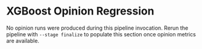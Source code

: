 # XGBoost Opinion Regression

No opinion runs were produced during this pipeline invocation.
Rerun the pipeline with `--stage finalize` to populate this section once opinion metrics are available.
